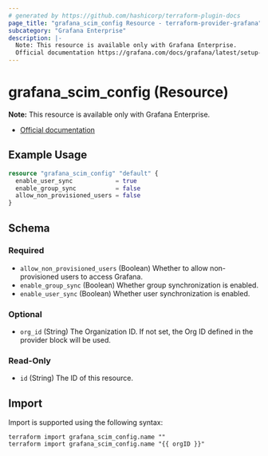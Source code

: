 ```yaml
---
# generated by https://github.com/hashicorp/terraform-plugin-docs
page_title: "grafana_scim_config Resource - terraform-provider-grafana"
subcategory: "Grafana Enterprise"
description: |-
  Note: This resource is available only with Grafana Enterprise.
  Official documentation https://grafana.com/docs/grafana/latest/setup-grafana/configure-security/configure-scim-provisioning/
---
```


# grafana_scim_config (Resource)

**Note:** This resource is available only with Grafana Enterprise.

* [Official documentation](https://grafana.com/docs/grafana/latest/setup-grafana/configure-security/configure-scim-provisioning/)

## Example Usage

```terraform
resource "grafana_scim_config" "default" {
  enable_user_sync            = true
  enable_group_sync           = false
  allow_non_provisioned_users = false
}
```

<!-- schema generated by tfplugindocs -->
## Schema

### Required

- `allow_non_provisioned_users` (Boolean) Whether to allow non-provisioned users to access Grafana.
- `enable_group_sync` (Boolean) Whether group synchronization is enabled.
- `enable_user_sync` (Boolean) Whether user synchronization is enabled.

### Optional

- `org_id` (String) The Organization ID. If not set, the Org ID defined in the provider block will be used.

### Read-Only

- `id` (String) The ID of this resource.

## Import

Import is supported using the following syntax:

```shell
terraform import grafana_scim_config.name ""
terraform import grafana_scim_config.name "{{ orgID }}"
```
